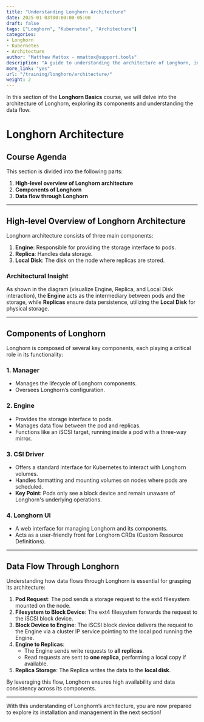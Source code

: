 ```yaml
---
title: "Understanding Longhorn Architecture"
date: 2025-01-03T00:00:00-05:00
draft: false
tags: ["Longhorn", "Kubernetes", "Architecture"]
categories:
- Longhorn
- Kubernetes
- Architecture
author: "Matthew Mattox - mmattox@support.tools"
description: "A guide to understanding the architecture of Longhorn, including its components and data flow."
more_link: "yes"
url: "/training/longhorn/architecture/"
weight: 2
---
```


In this section of the **Longhorn Basics** course, we will delve into the architecture of Longhorn, exploring its components and understanding the data flow.

<!--more-->

# Longhorn Architecture

## Course Agenda

This section is divided into the following parts:

1. **High-level overview of Longhorn architecture**
2. **Components of Longhorn**
3. **Data flow through Longhorn**

---

## High-level Overview of Longhorn Architecture

Longhorn architecture consists of three main components:

1. **Engine**: Responsible for providing the storage interface to pods.
2. **Replica**: Handles data storage.
3. **Local Disk**: The disk on the node where replicas are stored.

### Architectural Insight

As shown in the diagram (visualize Engine, Replica, and Local Disk interaction), the **Engine** acts as the intermediary between pods and the storage, while **Replicas** ensure data persistence, utilizing the **Local Disk** for physical storage.

---

## Components of Longhorn

Longhorn is composed of several key components, each playing a critical role in its functionality:

### 1. Manager

- Manages the lifecycle of Longhorn components.
- Oversees Longhorn’s configuration.

### 2. Engine

- Provides the storage interface to pods.
- Manages data flow between the pod and replicas.
- Functions like an iSCSI target, running inside a pod with a three-way mirror.

### 3. CSI Driver

- Offers a standard interface for Kubernetes to interact with Longhorn volumes.
- Handles formatting and mounting volumes on nodes where pods are scheduled.
- **Key Point**: Pods only see a block device and remain unaware of Longhorn's underlying operations.

### 4. Longhorn UI

- A web interface for managing Longhorn and its components.
- Acts as a user-friendly front for Longhorn CRDs (Custom Resource Definitions).

---

## Data Flow Through Longhorn

Understanding how data flows through Longhorn is essential for grasping its architecture:

1. **Pod Request**: The pod sends a storage request to the ext4 filesystem mounted on the node.
2. **Filesystem to Block Device**: The ext4 filesystem forwards the request to the iSCSI block device.
3. **Block Device to Engine**: The iSCSI block device delivers the request to the Engine via a cluster IP service pointing to the local pod running the Engine.
4. **Engine to Replicas**:
   - The Engine sends write requests to **all replicas**.
   - Read requests are sent to **one replica**, performing a local copy if available.
5. **Replica Storage**: The Replica writes the data to the **local disk**.

By leveraging this flow, Longhorn ensures high availability and data consistency across its components.

---

With this understanding of Longhorn’s architecture, you are now prepared to explore its installation and management in the next section!
